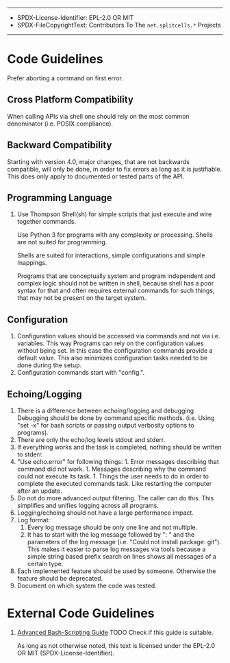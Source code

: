 ----
* SPDX-License-Identifier: EPL-2.0 OR MIT
* SPDX-FileCopyrightText: Contributors To The `net.splitcells.*` Projects
----
# Code Guidelines
Prefer aborting a command on first error.
## Cross Platform Compatibility
When calling APIs via shell one should rely on the most common denominator
(i.e. POSIX compliance).
## Backward Compatibility
Starting with version 4.0, major changes,
that are not backwards compatible,
will only be done,
in order to fix errors as long as it is justifiable.
This does only apply to documented or tested parts of the API.
## Programming Language
1. Use Thompson Shell(sh) for simple scripts that just execute
   and wire together commands.
   
   Use Python 3 for programs with any complexity or processing.
   Shells are not suited for programming.
   
   Shells are suited for interactions, simple configurations and simple mappings.
   
   Programs that are conceptually system and program independent and complex logic
   should not be written in shell,
   because shell has a poor syntax for that and often requires external commands
   for such things, that may not be present on the target system.
## Configuration
   1. Configuration values should be accessed via commands and not via i.e. variables.
     This way Programs can rely on the configuration values without being set.
     In this case the configuration commands provide a default value.
     This also minimizes configuration tasks needed to be done during the setup.
   1. Configuration commands start with "config.".
## Echoing/Logging
   1. There is a difference between echoing/logging and debugging
      Debugging should be done by command specific methods.
      (i.e. Using "set -x" for bash scripts or passing output verbosity options to programs).
   1. There are only the echo/log levels stdout and stderr.
   1. If everything works and the task is completed, nothing should be written to stderr.
   1. "Use echo.error" for following things:
   	1. Error messages describing that command did not work.
   	1. Messages describing why the command could not execute its task.
   	1. Things the user needs to do in order to complete the executed commands task.
   	   Like restarting the computer after an update.
   1. Do not do more advanced output filtering.
      The caller can do this.
      This simplifies and unifies logging across all programs.
   1. Logging/echoing should not have a large performance impact.
   1. Log format:
      1. Every log message should be only one line and not multiple.
      1. It has to start with the log message followed by ": " and the parameters of the log message
         (i.e. "Could not install package: git"). 
         This makes it easier to parse log messages via tools
         because a simple string based prefix search on lines shows all messages of a certain type.
1. Each implemented feature should be used by someone.
   Otherwise the feature should be deprecated.
1. Document on which system the code was tested.
# External Code Guidelines
1. [Advanced Bash-Scripting Guide](http://www.ing.iac.es/~docs/external/bash/abs-guide/)
   TODO Check if this guide is suitable.

   As long as not otherwise noted,
this text is licensed under the EPL-2.0 OR MIT (SPDX-License-Identifier).
   